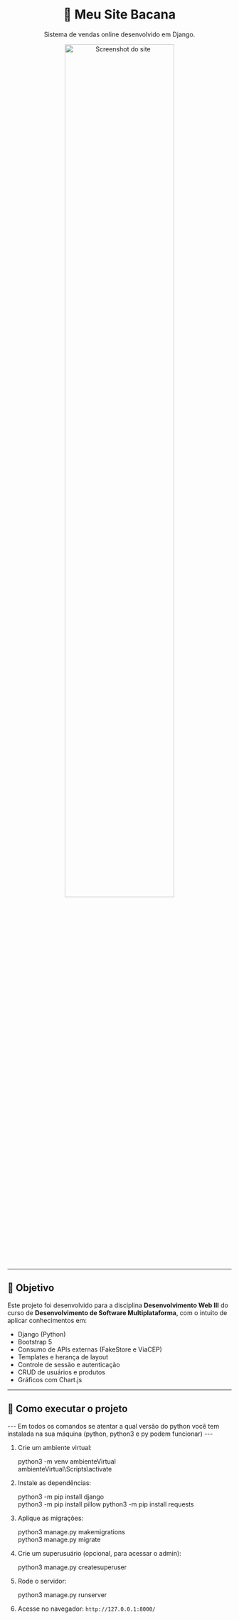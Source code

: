 <h1 align="center">🛒 Meu Site Bacana</h1>
<p align="center">
  Sistema de vendas online desenvolvido em Django.
</p>

<p align="center">
  <img src="https://i.imgur.com/Be9FqyQ.png" alt="Screenshot do site" width="70%">
</p>

---

## 🧠 Objetivo

Este projeto foi desenvolvido para a disciplina **Desenvolvimento Web III** do curso de **Desenvolvimento de Software Multiplataforma**, com o intuito de aplicar conhecimentos em:

- Django (Python)
- Bootstrap 5
- Consumo de APIs externas (FakeStore e ViaCEP)
- Templates e herança de layout
- Controle de sessão e autenticação
- CRUD de usuários e produtos
- Gráficos com Chart.js

---

## 🚀 Como executar o projeto

--- Em todos os comandos se atentar a qual versão do python você tem instalada na sua máquina (python, python3 e py podem funcionar) ---

1. Crie um ambiente virtual:

   python3 -m venv ambienteVirtual<br>
   ambienteVirtual\Scripts\activate

2. Instale as dependências:
 
   python3 -m pip install django<br>
   python3 -m pip install pillow 
   python3 -m pip install requests

3. Aplique as migrações:
  
   python3 manage.py makemigrations<br>
   python3 manage.py migrate
 

4. Crie um superusuário (opcional, para acessar o admin):
   
   python3 manage.py createsuperuser
   

5. Rode o servidor:
   
   python3 manage.py runserver
   

6. Acesse no navegador: `http://127.0.0.1:8000/`
